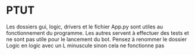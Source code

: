 # PTUT
Les dossiers gui, logic, drivers et le fichier App.py sont utiles au fonctionnement du programme. Les autres servent à effectuer des tests et ne sont pas utile pour le lancement du bot. Pensez à renommer le dossier Logic en logic avec un L minuscule sinon cela ne fonctionne pas
